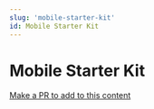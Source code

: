 ```yaml
---
slug: 'mobile-starter-kit'
id: Mobile Starter Kit
---
```

# Mobile Starter Kit


[Make a PR to add to this content](https://github.com/bcgov/devhub-app-web/blob/master/web/topics/mobile-starter-kit.md)
